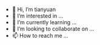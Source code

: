 - 👋 Hi, I’m tianyuan
- 👀 I’m interested in ...
- 🌱 I’m currently learning ...
- 💞️ I’m looking to collaborate on ...
- 📫 How to reach me ...

<!---
CBJTY/CBJTY is a ✨ special ✨ repository because its `README.md` (this file) appears on your GitHub profile.
You can click the Preview link to take a look at your changes.
--->
